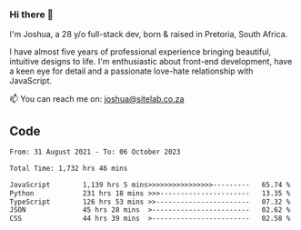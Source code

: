 ### Hi there 👋

I'm Joshua, a 28 y/o full-stack dev, born & raised in Pretoria, South Africa. 

I have almost five years of professional experience bringing beautiful, intuitive designs to life. I'm enthusiastic about front-end development, have a keen eye for detail and a passionate love-hate relationship with JavaScript.

📫 You can reach me on: joshua@sitelab.co.za

## **Code**

<!--START_SECTION:waka-->

```txt
From: 31 August 2021 - To: 06 October 2023

Total Time: 1,732 hrs 46 mins

JavaScript        1,139 hrs 5 mins>>>>>>>>>>>>>>>>---------   65.74 %
Python            231 hrs 18 mins >>>----------------------   13.35 %
TypeScript        126 hrs 53 mins >>-----------------------   07.32 %
JSON              45 hrs 28 mins  >------------------------   02.62 %
CSS               44 hrs 39 mins  >------------------------   02.58 %
```

<!--END_SECTION:waka-->
